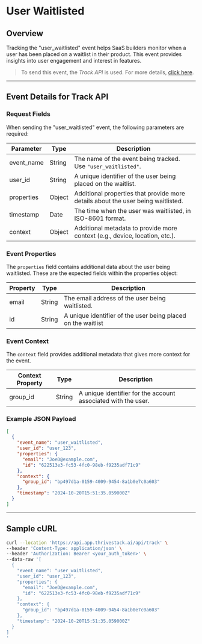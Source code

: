# User Waitlisted

## Overview

Tracking the "user_waitlisted" event helps SaaS builders monitor when a user has been placed on a waitlist in their product. This event provides insights into user engagement and interest in features.

<!-- ![](/img/docs/events/user_waitlisted.png) -->

> To send this event, the _Track API_ is used. For more details, [click here](/getting-started/analyze/instrumentation/events/event-tracking).

<hr/>

## Event Details for Track API

### Request Fields

When sending the "user_waitlisted" event, the following parameters are required:

| Parameter   | Type   | Description                                                                                     |
|-------------|--------|-------------------------------------------------------------------------------------------------|
| event_name  | String | The name of the event being tracked. Use `"user_waitlisted"`.                                   |
| user_id     | String | A unique identifier of the user being placed on the waitlist.                                   |
| properties  | Object | Additional properties that provide more details about the user being waitlisted.                  |
| timestamp   | Date   | The time when the user was waitlisted, in ISO-8601 format.                                      |
| context     | Object | Additional metadata to provide more context (e.g., device, location, etc.).                     |

### Event Properties

The `properties` field contains additional data about the user being waitlisted. These are the expected fields within the properties object:

| Property          | Type   | Description                                                |
|-------------------|--------|------------------------------------------------------------|
| email             | String | The email address of the user being waitlisted.            |
| id                | String | A unique identifier of the user being placed on the waitlist               |

### Event Context

The `context` field provides additional metadata that gives more context for the event.

| Context Property   | Type   | Description                                                               |
|--------------------|--------|---------------------------------------------------------------------------|
| group_id           | String | A unique identifier for the account associated with the user.             |

### Example JSON Payload
```json
[
  {
    "event_name": "user_waitlisted",
    "user_id": "user_123",
    "properties": {
      "email": "JoeD@example.com",
      "id": "622513e3-fc53-4fc0-98eb-f9235adf71c9"
    },
    "context": {
      "group_id": "bp497d1a-0159-4009-9454-8a1b0e7c0a603"
    },
    "timestamp": "2024-10-20T15:51:35.059000Z"
  }
]
```
<hr/>

##  Sample cURL

```bash
curl --location 'https://api.app.thrivestack.ai/api/track' \
--header 'Content-Type: application/json' \
--header 'Authorization: Bearer <your_auth_token>' \
--data-raw '[
  {
    "event_name": "user_waitlisted",
    "user_id": "user_123",
    "properties": {
      "email": "JoeD@example.com",
      "id": "622513e3-fc53-4fc0-98eb-f9235adf71c9"
    },
    "context": {
      "group_id": "bp497d1a-0159-4009-9454-8a1b0e7c0a603"
    },
    "timestamp": "2024-10-20T15:51:35.059000Z"
  }
]
'
```